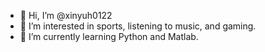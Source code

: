 - 👋 Hi, I’m @xinyuh0122
- 👀 I’m interested in sports, listening to music, and gaming.
- 🌱 I’m currently learning Python and Matlab.

<!---
LeonXinyu/LeonXinyu is a ✨ special ✨ repository because its `README.md` (this file) appears on your GitHub profile.
You can click the Preview link to take a look at your changes.
--->
